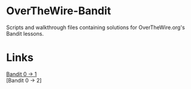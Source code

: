 # OverTheWire-Bandit
Scripts and walkthrough files containing solutions for OverTheWire.org's Bandit lessons.

# Links
[Bandit 0 -> 1](https://github.com/Spagoooti/OverTheWire-Bandit/blob/main/Bandit%200%20-%3E%201.md) <br />
[Bandit 0 -> 2]
